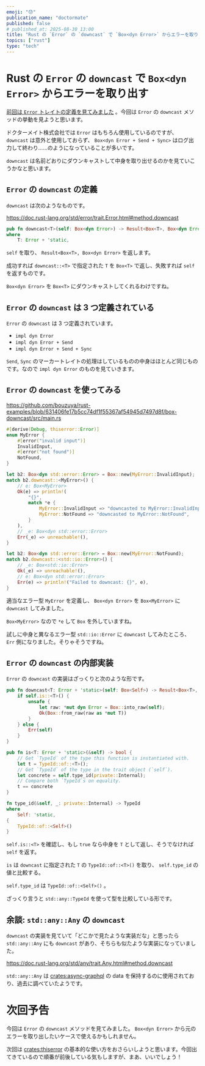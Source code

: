 ```yaml
---
emoji: "😓"
publication_name: "doctormate"
published: false
# published_at: 2025-08-30 13:00
title: "Rust の `Error` の `downcast` で `Box<dyn Error>` からエラーを取り出す"
topics: ["rust"]
type: "tech"
---
```


# Rust の `Error` の `downcast` で `Box<dyn Error>` からエラーを取り出す

[前回は `Error` トレイトの定義を見てみました](https://zenn.dev/doctormate/articles/ab590aca69f16e) 。今回は `Error` の `downcast` メソッドの挙動を見ようと思います。

ドクターメイト株式会社では `Error` はもちろん使用しているのですが、 `downcast` は意外と使用しておらず、 `Box<dyn Error + Send + Sync>` はログ出力して終わり……のようになっていることが多いです。

`downcast` は名前どおりにダウンキャストして中身を取り出せるのかを見ていこうかなと思います。

## `Error` の `downcast` の定義

`downcast` は次のようなものです。

<https://doc.rust-lang.org/std/error/trait.Error.html#method.downcast>

```rust
pub fn downcast<T>(self: Box<dyn Error>) -> Result<Box<T>, Box<dyn Error>>
where
    T: Error + 'static,
```

`self` を取り、 `Result<Box<T>, Box<dyn Error>` を返します。

成功すれば `downcast::<T>` で指定された `T` を `Box<T>` で返し、失敗すれば `self` を返すものです。

`Box<dyn Error>` を `Box<T>` にダウンキャストしてくれるわけですね。

## `Error` の `downcast` は 3 つ定義されている

`Error` の `downcast` は 3 つ定義されています。

- `impl dyn Error` 
- `impl dyn Error + Send`
- `impl dyn Error + Send + Sync`

`Send`, `Sync` のマーカートレイトの処理はしているものの中身はほとんど同じものです。なので `impl dyn Error` のものを見ていきます。

## `Error` の `downcast` を使ってみる

<https://github.com/bouzuya/rust-examples/blob/631406fe17b5cc74df1f55367af54945d7497d8f/box-downcast/src/main.rs>

```rust
#[derive(Debug, thiserror::Error)]
enum MyError {
    #[error("invalid input")]
    InvalidInput,
    #[error("not found")]
    NotFound,
}

let b2: Box<dyn std::error::Error> = Box::new(MyError::InvalidInput);
match b2.downcast::<MyError>() {
    // e: Box<MyError>
    Ok(e) => println!(
        "{}",
        match *e {
            MyError::InvalidInput => "downcasted to MyError::InvalidInput",
            MyError::NotFound => "downcasted to MyError::NotFound",
        }
    ),
    // _e: Box<dyn std::error::Error>
    Err(_e) => unreachable!(),
}

let b2: Box<dyn std::error::Error> = Box::new(MyError::NotFound);
match b2.downcast::<std::io::Error>() {
    // _e: Box<std::io::Error>
    Ok(_e) => unreachable!(),
    // e: Box<dyn std::error::Error>
    Err(e) => println!("Failed to downcast: {}", e),
}
```

適当なエラー型 `MyError` を定義し、 `Box<dyn Error>` を `Box<MyError>` に `downcast` してみました。

`Box<MyError>` なので `*e` して `Box` を外していますね。

試しに中身と異なるエラー型 `std::io::Error` に `downcast` してみたところ、 `Err` 側になりました。そりゃそうですね。

## `Error` の `downcast` の内部実装

`Error` の `downcast` の実装はざっくりと次のような形です。

```rust
pub fn downcast<T: Error + 'static>(self: Box<Self>) -> Result<Box<T>, Box<dyn Error>> {
    if self.is::<T>() {
        unsafe {
            let raw: *mut dyn Error = Box::into_raw(self);
            Ok(Box::from_raw(raw as *mut T))
        }
    } else {
        Err(self)
    }
}

pub fn is<T: Error + 'static>(&self) -> bool {
    // Get `TypeId` of the type this function is instantiated with.
    let t = TypeId::of::<T>();
    // Get `TypeId` of the type in the trait object (`self`).
    let concrete = self.type_id(private::Internal);
    // Compare both `TypeId`s on equality.
    t == concrete
}

fn type_id(&self, _: private::Internal) -> TypeId
where
    Self: 'static,
{
    TypeId::of::<Self>()
}
```

`self.is::<T>` を確認し、もし `true` なら中身を `T` として返し、そうでなければ `self` を返す。

`is` は `downcast` に指定された `T` の `TypeId::of::<T>()` を取り、 `self.type_id` の値と比較する。

`self.type_id` は `TypeId::of::<Self>()` 。

ざっくり言うと `std::any::TypeId` を使って型を比較している形です。

## 余談: `std::any::Any` の `downcast`

`downcast` の実装を見ていて「どこかで見たような実装だな」と思ったら `std::any::Any` にも `downcast` があり、そちらも似たような実装になっていました。

<https://doc.rust-lang.org/std/any/trait.Any.html#method.downcast>

`std::any::Any` は [crates:async-graphql] の data を保持するのに使用されており、過去に調べていたようです。

# 次回予告

今回は `Error` の `downcast` メソッドを見てみました。 `Box<dyn Error>` から元のエラーを取り出したいケースで使えるかもしれません。

次回は [crates:thiserror] の基本的な使い方をおさらいしようと思います。今回出てきているので順番が前後している気もしますが、まあ、いいでしょう！

[crates:async-graphql]: https://crates.io/crates/async-graphql
[crates:thiserror]: https://crates.io/crates/thiserror
